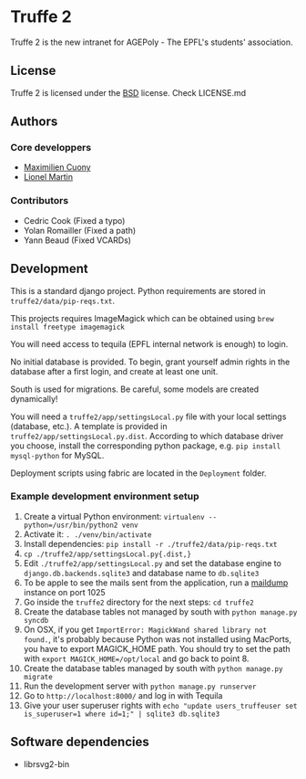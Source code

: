 Truffe 2
========

Truffe 2 is the new intranet for AGEPoly - The EPFL's students' association.

## License

Truffe 2 is licensed under the [BSD](http://opensource.org/licenses/BSD-2-Clause) license. Check LICENSE.md

## Authors

### Core developpers

* [Maximilien Cuony](https://github.com/the-glu)
* [Lionel Martin](https://github.com/lionel-martin)

### Contributors

* Cedric Cook (Fixed a typo)
* Yolan Romailler (Fixed a path)
* Yann Beaud (Fixed VCARDs)

## Development

This is a standard django project. Python requirements are stored in `truffe2/data/pip-reqs.txt`.

This projects requires ImageMagick which can be obtained using `brew install freetype imagemagick`

You will need access to tequila (EPFL internal network is enough) to login.

No initial database is provided. To begin, grant yourself admin rights in the database after a first login, and create at least one unit.

South is used for migrations. Be careful, some models are created dynamically!

You will need a `truffe2/app/settingsLocal.py` file with your local settings (database, etc.). A template is provided in `truffe2/app/settingsLocal.py.dist`. According to which database driver you choose, install the corresponding python package, e.g. `pip install mysql-python` for MySQL.

Deployment scripts using fabric are located in the `Deployment` folder.

### Example development environment setup

1. Create a virtual Python environment: `virtualenv --python=/usr/bin/python2 venv`
2. Activate it: `. ./venv/bin/activate`
3. Install dependencies: `pip install -r ./truffe2/data/pip-reqs.txt`
4. `cp ./truffe2/app/settingsLocal.py{.dist,}`
5. Edit `./truffe2/app/settingsLocal.py` and set the database engine to `django.db.backends.sqlite3` and database name to `db.sqlite3`
6. To be apple to see the mails sent from the application, run a [maildump](https://pypi.python.org/pypi/maildump) instance on port 1025
7. Go inside the `truffe2` directory for the next steps: `cd truffe2`
8. Create the database tables not managed by south with `python manage.py syncdb`
9. On OSX, if you get `ImportError: MagickWand shared library not found.`, it's probably because Python was not installed using MacPorts, you have to export MAGICK_HOME path. You should try to set the path with `export MAGICK_HOME=/opt/local` and go back to point 8.
10. Create the database tables managed by south with `python manage.py migrate`
11. Run the development server with `python manage.py runserver`
12. Go to `http://localhost:8000/` and log in with Tequila
13. Give your user superuser rights with `echo "update users_truffeuser set is_superuser=1 where id=1;" | sqlite3 db.sqlite3`

## Software dependencies
 * librsvg2-bin